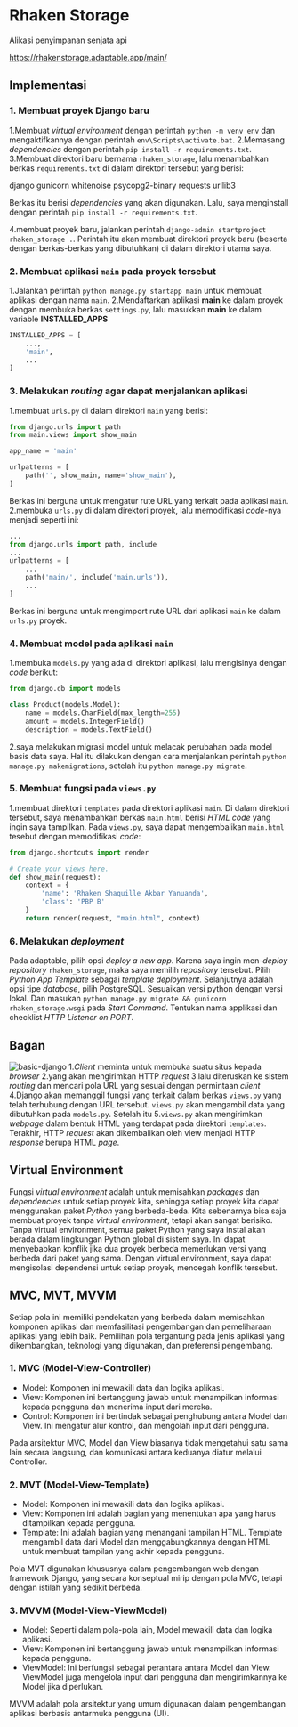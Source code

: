 # Rhaken Storage
Alikasi penyimpanan senjata api

https://rhakenstorage.adaptable.app/main/

## Implementasi
### 1. Membuat proyek Django baru
1.Membuat _virtual environment_ dengan perintah `python -m venv env` dan mengaktifkannya dengan perintah `env\Scripts\activate.bat`.
2.Memasang _dependencies_ dengan perintah `pip install -r requirements.txt`.
3.Membuat direktori baru bernama `rhaken_storage`, lalu menambahkan berkas `requirements.txt` di dalam direktori tersebut yang berisi:

django
gunicorn
whitenoise
psycopg2-binary
requests
urllib3

Berkas itu berisi _dependencies_ yang akan digunakan.
Lalu, saya menginstall dengan perintah `pip install -r requirements.txt`.

4.membuat proyek baru, jalankan perintah `django-admin startproject rhaken_storage .`. Perintah itu akan membuat direktori proyek baru (beserta dengan berkas-berkas yang dibutuhkan) di dalam direktori utama saya.

### 2. Membuat aplikasi `main` pada proyek tersebut
1.Jalankan perintah `python manage.py startapp main` untuk membuat aplikasi dengan nama `main`.
2.Mendaftarkan aplikasi **main** ke dalam proyek dengan membuka berkas `settings.py`, lalu masukkan **main** ke dalam variable **INSTALLED_APPS**
```python
INSTALLED_APPS = [
    ...,
    'main',
    ...
]
```

### 3. Melakukan _routing_ agar dapat menjalankan aplikasi
1.membuat `urls.py` di dalam direktori `main` yang berisi:
```python
from django.urls import path
from main.views import show_main

app_name = 'main'

urlpatterns = [
    path('', show_main, name='show_main'),
]
```
Berkas ini berguna untuk mengatur rute URL yang terkait pada aplikasi `main`.
2.membuka `urls.py` di dalam direktori proyek, lalu memodifikasi _code_-nya menjadi seperti ini:
```python
...
from django.urls import path, include
...
urlpatterns = [
    ...
    path('main/', include('main.urls')),
    ...
]
```
Berkas ini berguna untuk mengimport rute URL dari aplikasi `main` ke dalam `urls.py` proyek.
### 4. Membuat model pada aplikasi `main`
1.membuka `models.py` yang ada di direktori aplikasi, lalu mengisinya dengan _code_ berikut:
```python
from django.db import models

class Product(models.Model):
    name = models.CharField(max_length=255)
    amount = models.IntegerField()
    description = models.TextField()
```
2.saya melakukan migrasi model untuk melacak perubahan pada model basis data saya. Hal itu dilakukan dengan cara menjalankan perintah `python manage.py makemigrations`, setelah itu `python manage.py migrate`.

### 5. Membuat fungsi pada `views.py`
1.membuat direktori `templates` pada direktori aplikasi `main`. Di dalam direktori tersebut, saya menambahkan berkas `main.html` berisi _HTML code_ yang ingin saya tampilkan. Pada `views.py`, saya dapat mengembalikan `main.html` tesebut dengan memodifikasi _code_:
```python
from django.shortcuts import render

# Create your views here.
def show_main(request):
    context = {
        'name': 'Rhaken Shaquille Akbar Yanuanda',
        'class': 'PBP B'
    }
    return render(request, "main.html", context)
```

### 6. Melakukan _deployment_
Pada adaptable, pilih opsi _deploy a new app_. Karena saya ingin men-_deploy_ _repository_ `rhaken_storage`, maka saya memilih _repository_ tersebut. Pilih _Python App Template_ sebagai _template deployment_. Selanjutnya adalah opsi tipe _database_, pilih PostgreSQL. Sesuaikan versi python dengan versi lokal. Dan masukan `python manage.py migrate && gunicorn rhaken_storage.wsgi` pada _Start Command_. Tentukan nama applikasi dan checklist _HTTP Listener on PORT_.

## Bagan
![basic-django](https://github.com/rhaken/rhaken_storage/assets/39646450/315ab361-b1bf-47bc-9473-178a512237c5)
1._Client_ meminta untuk membuka suatu situs kepada _browser_
2.yang akan mengirimkan HTTP _request_
3.lalu diteruskan ke sistem _routing_ dan mencari pola URL yang sesuai dengan permintaan _client_
4.Django akan memanggil fungsi yang terkait dalam berkas `views.py` yang telah terhubung dengan URL tersebut. `views.py` akan mengambil data yang dibutuhkan pada `models.py`. Setelah itu
5.`views.py` akan mengirimkan _webpage_ dalam bentuk HTML yang terdapat pada direktori `templates`. Terakhir, HTTP _request_ akan dikembalikan oleh view menjadi HTTP _response_ berupa HTML _page_.

## Virtual Environment
Fungsi _virtual environment_ adalah untuk memisahkan _packages_ dan _dependencies_ untuk setiap proyek kita, sehingga setiap proyek kita dapat menggunakan paket _Python_ yang berbeda-beda. Kita sebenarnya bisa saja membuat proyek tanpa _virtual environment_, tetapi akan sangat berisiko. Tanpa virtual environment, semua paket Python yang saya instal akan berada dalam lingkungan Python global di sistem saya. Ini dapat menyebabkan konflik jika dua proyek berbeda memerlukan versi yang berbeda dari paket yang sama. Dengan virtual environment, saya dapat mengisolasi dependensi untuk setiap proyek, mencegah konflik tersebut.

## MVC, MVT, MVVM
Setiap pola ini memiliki pendekatan yang berbeda dalam memisahkan komponen aplikasi dan memfasilitasi pengembangan dan pemeliharaan aplikasi yang lebih baik. Pemilihan pola tergantung pada jenis aplikasi yang dikembangkan, teknologi yang digunakan, dan preferensi pengembang.
### 1. MVC (Model-View-Controller)
* Model: Komponen ini mewakili data dan logika aplikasi.
* View: Komponen ini bertanggung jawab untuk menampilkan informasi kepada pengguna dan menerima input dari mereka.
* Control: Komponen ini bertindak sebagai penghubung antara Model dan View. Ini mengatur alur kontrol, dan mengolah input dari pengguna.

Pada arsitektur MVC, Model dan View biasanya tidak mengetahui satu sama lain secara langsung, dan komunikasi antara keduanya diatur melalui Controller.
### 2. MVT (Model-View-Template)
* Model: Komponen ini mewakili data dan logika aplikasi.
* View: Komponen ini adalah bagian yang menentukan apa yang harus ditampilkan kepada pengguna.
* Template: Ini adalah bagian yang menangani tampilan HTML. Template mengambil data dari Model dan menggabungkannya dengan HTML untuk membuat tampilan yang akhir kepada pengguna.

Pola MVT digunakan khususnya dalam pengembangan web dengan framework Django, yang secara konseptual mirip dengan pola MVC, tetapi dengan istilah yang sedikit berbeda.
### 3. MVVM (Model-View-ViewModel)
* Model: Seperti dalam pola-pola lain, Model mewakili data dan logika aplikasi.
* View: Komponen ini bertanggung jawab untuk menampilkan informasi kepada pengguna.
* ViewModel: Ini berfungsi sebagai perantara antara Model dan View. ViewModel juga mengelola input dari pengguna dan mengirimkannya ke Model jika diperlukan.

MVVM adalah pola arsitektur yang umum digunakan dalam pengembangan aplikasi berbasis antarmuka pengguna (UI).
